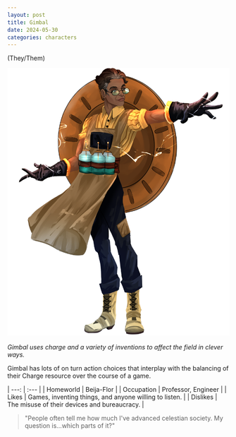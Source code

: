 ```yaml
---
layout: post
title: Gimbal
date: 2024-05-30
categories: characters
---
```

(They/Them)

![Full body portrait of Gimbal](/assets/images/2024-05-30-gimbal/gimbal.png)

*Gimbal uses charge and a variety of inventions to affect the field in clever ways.*

Gimbal has lots of on turn action choices that interplay with the balancing of their Charge resource over the course of a game.

| ---: | :--- |
| Homeworld  | Beija-Flor |
| Occupation | Professor, Engineer |
| Likes      | Games, inventing things, and anyone willing to listen. |
| Dislikes   | The misuse of their devices and bureaucracy. |

> "People often tell me how much I've advanced celestian society. My question is...which parts of it?"
